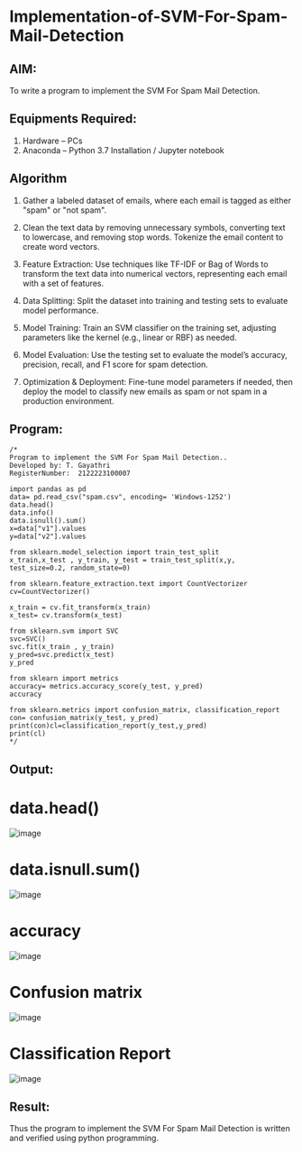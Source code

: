 # Implementation-of-SVM-For-Spam-Mail-Detection

## AIM:
To write a program to implement the SVM For Spam Mail Detection.

## Equipments Required:
1. Hardware – PCs
2. Anaconda – Python 3.7 Installation / Jupyter notebook

## Algorithm
1. Gather a labeled dataset of emails, where each email is tagged as either "spam" or "not spam".
  
2. Clean the text data by removing unnecessary symbols, converting text to lowercase, and removing stop words. Tokenize the email content to create word vectors.

3. Feature Extraction: Use techniques like TF-IDF or Bag of Words to transform the text data into numerical vectors, representing each email with a set of features.

4. Data Splitting: Split the dataset into training and testing sets to evaluate model performance.

5. Model Training: Train an SVM classifier on the training set, adjusting parameters like the kernel (e.g., linear or RBF) as needed.

6. Model Evaluation: Use the testing set to evaluate the model’s accuracy, precision, recall, and F1 score for spam detection.

7. Optimization & Deployment: Fine-tune model parameters if needed, then deploy the model to classify new emails as spam or not spam in a production environment. 

## Program:
```
/*
Program to implement the SVM For Spam Mail Detection..
Developed by: T. Gayathri 
RegisterNumber:  2122223100007

import pandas as pd
data= pd.read_csv("spam.csv", encoding= 'Windows-1252')
data.head()
data.info()
data.isnull().sum()
x=data["v1"].values
y=data["v2"].values

from sklearn.model_selection import train_test_split
x_train,x_test , y_train, y_test = train_test_split(x,y, test_size=0.2, random_state=0)

from sklearn.feature_extraction.text import CountVectorizer
cv=CountVectorizer()

x_train = cv.fit_transform(x_train)
x_test= cv.transform(x_test)

from sklearn.svm import SVC
svc=SVC()
svc.fit(x_train , y_train)
y_pred=svc.predict(x_test)
y_pred

from sklearn import metrics
accuracy= metrics.accuracy_score(y_test, y_pred)
accuracy

from sklearn.metrics import confusion_matrix, classification_report
con= confusion_matrix(y_test, y_pred)
print(con)cl=classification_report(y_test,y_pred)
print(cl)
*/
```

## Output:
# data.head()
![image](https://github.com/user-attachments/assets/3d575405-4c68-4427-99c2-8f4eefdd2efe)

# data.isnull.sum()
![image](https://github.com/user-attachments/assets/195d0370-917e-4c3b-ac5f-df42dd39462e)

# accuracy
![image](https://github.com/user-attachments/assets/4f96ab2c-7593-4593-ae1e-bdd70dffc6a5)

# Confusion matrix
![image](https://github.com/user-attachments/assets/1089c450-f6d1-4157-b216-6491390d5ec4)

# Classification Report
![image](https://github.com/user-attachments/assets/b49e4e92-37a6-4d11-a991-11df44a06c59)

## Result:
Thus the program to implement the SVM For Spam Mail Detection is written and verified using python programming.
